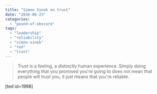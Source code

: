 ```yaml
---
title: "Simon Sinek on trust"
date: "2016-06-23"
categories: 
  - "pound-of-obscure"
tags: 
  - "leadership"
  - "reliability"
  - "simon-sinek"
  - "ted"
  - "trust"
---
```


> Trust is a feeling, a distinctly human experience. Simply doing everything that you promised you're going to does not mean that people will trust you, it just means that you're reliable.

\[ted id=1998\]

